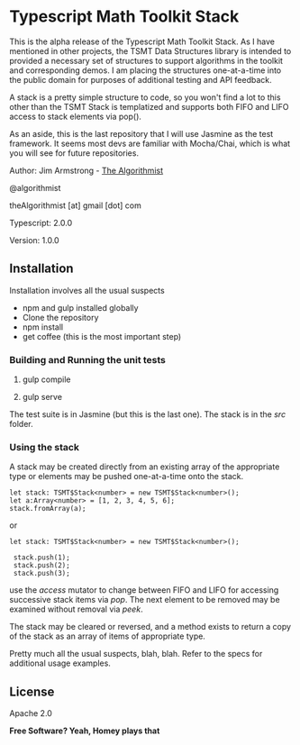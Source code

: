 # Typescript Math Toolkit Stack

This is the alpha release of the Typescript Math Toolkit Stack.  As I have mentioned in other projects, the TSMT Data Structures library is intended to provided a necessary set of structures to support algorithms in the toolkit and corresponding demos.  I am placing the structures one-at-a-time into the public domain for purposes of additional testing and API feedback.

A stack is a pretty simple structure to code, so you won't find a lot to this other than the TSMT Stack is templatized and supports both FIFO and LIFO access to stack elements via pop().

As an aside, this is the last repository that I will use Jasmine as the test framework.  It seems most devs are familiar with Mocha/Chai, which is what you will see for future repositories.


Author:  Jim Armstrong - [The Algorithmist]

@algorithmist

theAlgorithmist [at] gmail [dot] com

Typescript: 2.0.0

Version: 1.0.0


## Installation

Installation involves all the usual suspects

  - npm and gulp installed globally
  - Clone the repository
  - npm install
  - get coffee (this is the most important step)


### Building and Running the unit tests

1. gulp compile

2. gulp serve

The test suite is in Jasmine (but this is the last one).  The stack is in the _src_ folder. 


### Using the stack

A stack may be created directly from an existing array of the appropriate type or elements may be pushed one-at-a-time onto the stack.


```
let stack: TSMT$Stack<number> = new TSMT$Stack<number>();
let a:Array<number> = [1, 2, 3, 4, 5, 6];
stack.fromArray(a);
```

or

```
let stack: TSMT$Stack<number> = new TSMT$Stack<number>();

 stack.push(1);
 stack.push(2);
 stack.push(3);
```

use the _access_ mutator to change between FIFO and LIFO for accessing successive stack items via _pop_.  The next element to be removed may be examined without removal via _peek_.

The stack may be cleared or reversed, and a method exists to return a copy of the stack as an array of items of appropriate type. 

Pretty much all the usual suspects, blah, blah.  Refer to the specs for additional usage examples.


License
----

Apache 2.0

**Free Software? Yeah, Homey plays that**

[//]: # (kudos http://stackoverflow.com/questions/4823468/store-comments-in-markdown-syntax)

[The Algorithmist]: <http://algorithmist.net>
